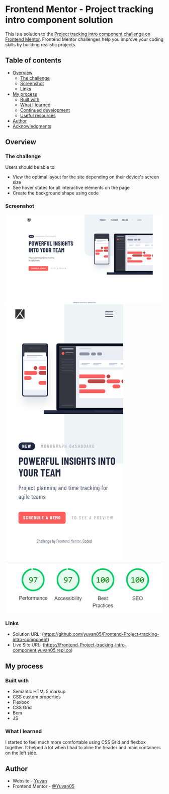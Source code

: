 # Frontend Mentor - Project tracking intro component solution

This is a solution to the [Project tracking intro component challenge on Frontend Mentor](https://www.frontendmentor.io/challenges/project-tracking-intro-component-5d289097500fcb331a67d80e). Frontend Mentor challenges help you improve your coding skills by building realistic projects. 

## Table of contents

- [Overview](#overview)
  - [The challenge](#the-challenge)
  - [Screenshot](#screenshot)
  - [Links](#links)
- [My process](#my-process)
  - [Built with](#built-with)
  - [What I learned](#what-i-learned)
  - [Continued development](#continued-development)
  - [Useful resources](#useful-resources)
- [Author](#author)
- [Acknowledgments](#acknowledgments)

## Overview

### The challenge

Users should be able to:

- View the optimal layout for the site depending on their device's screen size
- See hover states for all interactive elements on the page
- Create the background shape using code

### Screenshot

![](images/desktop.jpg)
![](images/mobile.jpg) 
![](images/lighthouse.jpg)

### Links

- Solution URL: (https://github.com/yuvan05/Frontend-Project-tracking-intro-component)
- Live Site URL: (https://Frontend-Project-tracking-intro-component.yuvan05.repl.co)

## My process

### Built with

- Semantic HTML5 markup
- CSS custom properties
- Flexbox
- CSS Grid
- Bem
- JS

### What I learned
I started to feel much more comfortable using CSS Grid and flexbox together. It helped a lot when I had to aline the header and main containers on the left side.

## Author

- Website - [Yuvan](https://github.com/yuvan05/Frontend-Project-tracking-intro-component)
- Frontend Mentor - [@Yuvan05](https://www.frontendmentor.io/profile/yuvan05)


